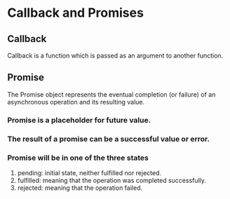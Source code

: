 # Callback and Promises

## Callback

Callback is a function which is passed as an argument to another function.

## Promise 

The Promise object represents the eventual completion (or failure) of an asynchronous operation and its resulting value.

###  Promise is a placeholder for future value.

### The result of a promise can be a successful value or error.

### Promise will be in one of the three states

1. pending: initial state, neither fulfilled nor rejected.
2. fulfilled: meaning that the operation was completed successfully.
3. rejected: meaning that the operation failed.
